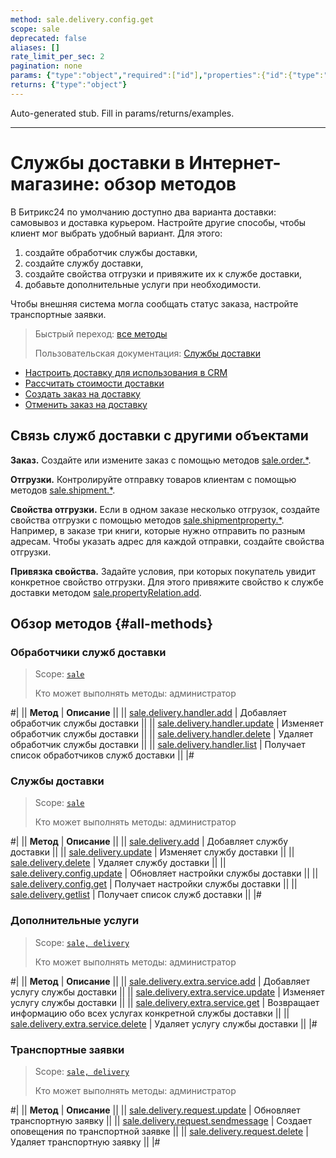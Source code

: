 ```yaml
---
method: sale.delivery.config.get
scope: sale
deprecated: false
aliases: []
rate_limit_per_sec: 2
pagination: none
params: {"type":"object","required":["id"],"properties":{"id":{"type":"integer"}}}
returns: {"type":"object"}
---
```


Auto-generated stub. Fill in params/returns/examples.

---

# Службы доставки в Интернет-магазине: обзор методов

В Битрикс24 по умолчанию доступно два варианта доставки: самовывоз и доставка курьером. Настройте другие способы, чтобы клиент мог выбрать удобный вариант. Для этого:

1. создайте обработчик службы доставки,
2. создайте службу доставки,
3. создайте свойства отгрузки и привяжите их к службе доставки,
4. добавьте дополнительные услуги при необходимости.

Чтобы внешняя система могла сообщать статус заказа, настройте транспортные заявки.

> Быстрый переход: [все методы](#all-methods)
> 
> Пользовательская документация: [Службы доставки](https://helpdesk.bitrix24.ru/open/17225250/)



- [Настроить доставку для использования в CRM](../../../tutorials/sale/delivery-in-crm.md)
- [Рассчитать стоимости доставки](./webhooks/calculate.md)
- [Создать заказ на доставку](./webhooks/create-delivery-request.md)
- [Отменить заказ на доставку](./webhooks/cancel-delivery-request.md)



## Связь служб доставки с другими объектами

**Заказ.** Создайте или измените заказ с помощью методов [sale.order.*](../order/index.md).

**Отгрузки.** Контролируйте отправку товаров клиентам с помощью методов [sale.shipment.*](../shipment/index.md).

**Свойства отгрузки.** Если в одном заказе несколько отгрузок, создайте свойства отгрузки с помощью методов [sale.shipmentproperty.*](../shipment-property/index.md). Например, в заказе три книги, которые нужно отправить по разным адресам. Чтобы указать адрес для каждой отправки, создайте свойства отгрузки.

**Привязка свойства.** Задайте условия, при которых покупатель увидит конкретное свойство отгрузки. Для этого привяжите свойство к службе доставки методом [sale.propertyRelation.add](../property-relation/sale-property-relation-add.md).

## Обзор методов {#all-methods}

### Обработчики служб доставки

> Scope: [`sale`](../../scopes/permissions.md)
>
> Кто может выполнять методы: администратор

#|
|| **Метод** | **Описание** ||
|| [sale.delivery.handler.add](./handler/sale-delivery-handler-add.md) | Добавляет обработчик службы доставки ||
|| [sale.delivery.handler.update](./handler/sale-delivery-handler-update.md) | Изменяет обработчик службы доставки ||
|| [sale.delivery.handler.delete](./handler/sale-delivery-handler-delete.md) | Удаляет обработчик службы доставки ||
|| [sale.delivery.handler.list](./handler/sale-delivery-handler-list.md) | Получает список обработчиков служб доставки ||
|#

### Службы доставки

> Scope: [`sale`](../../scopes/permissions.md)
>
> Кто может выполнять методы: администратор

#|
|| **Метод** | **Описание** ||
|| [sale.delivery.add](./delivery/sale-delivery-add.md) | Добавляет службу доставки ||
|| [sale.delivery.update](./delivery/sale-delivery-update.md) | Изменяет службу доставки ||
|| [sale.delivery.delete](./delivery/sale-delivery-delete.md) | Удаляет службу доставки ||
|| [sale.delivery.config.update](./delivery/sale-delivery-config-update.md) | Обновляет настройки службы доставки ||
|| [sale.delivery.config.get](./delivery/sale-delivery-config-get.md) | Получает настройки службы доставки ||
|| [sale.delivery.getlist](./delivery/sale-delivery-get-list.md) | Получает список служб доставки ||
|#

### Дополнительные услуги

> Scope: [`sale, delivery`](../../scopes/permissions.md)
>
> Кто может выполнять методы: администратор

#|
|| **Метод** | **Описание** ||
|| [sale.delivery.extra.service.add](./extra-service/sale-delivery-extra-service-add.md) | Добавляет услугу службы доставки ||
|| [sale.delivery.extra.service.update](./extra-service/sale-delivery-extra-service-update.md) | Изменяет услугу службы доставки ||
|| [sale.delivery.extra.service.get](./extra-service/sale-delivery-extra-service-get.md) | Возвращает информацию обо всех услугах конкретной службы доставки ||
|| [sale.delivery.extra.service.delete](./extra-service/sale-delivery-extra-service-delete.md) | Удаляет услугу службы доставки ||
|#

### Транспортные заявки

> Scope: [`sale, delivery`](../../scopes/permissions.md)
>
> Кто может выполнять методы: администратор

#|
|| **Метод** | **Описание** ||
|| [sale.delivery.request.update](./delivery-request/sale-delivery-request-update.md) | Обновляет транспортную заявку ||
|| [sale.delivery.request.sendmessage](./delivery-request/sale-delivery-request-send-message.md) | Создает оповещения по транспортной заявке ||
|| [sale.delivery.request.delete](./delivery-request/sale-delivery-request-delete.md) | Удаляет транспортную заявку ||
|#

